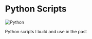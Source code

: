 # Python Scripts
![Python](https://img.shields.io/badge/Python-FFD43B?style=for-the-badge&logo=python&logoColor=blue)

Python scripts I build and use in the past